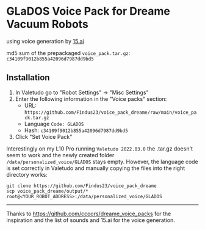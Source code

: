 # GLaDOS Voice Pack for Dreame Vacuum Robots

using voice generation by [15.ai](https://15.ai/)

md5 sum of the prepackaged `voice_pack.tar.gz`: `c34109f9012b855a42096d7987dd9bd5`


## Installation

1. In Valetudo go to "Robot Settings" -> "Misc Settings"
1. Enter the following information in the "Voice packs" section:
    - URL: `https://github.com/Findus23/voice_pack_dreame/raw/main/voice_pack.tar.gz`
    - Language `Code: GLADOS`
    - Hash: `c34109f9012b855a42096d7987dd9bd5`
1. Click "Set Voice Pack"

Interestingly on my L10 Pro running `Valetudo 2022.03.0` the .tar.gz doesn't seem to work and the newly created folder `/data/personalized_voice/GLADOS` stays empty.
However, the language code is set correctly in Valetudo and manually copying the files into the right directory works:

```
git clone https://github.com/Findus23/voice_pack_dreame
scp voice_pack_dreame/output/* root@<YOUR_ROBOT_ADDRESS>:/data/personalized_voice/GLADOS
```

-----
Thanks to https://github.com/ccoors/dreame_voice_packs for the inspiration and the list of sounds and 15.ai for the voice generation.
